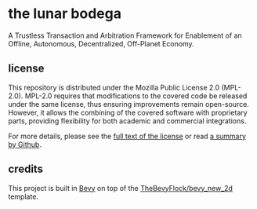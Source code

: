 # the lunar bodega

A Trustless Transaction and Arbitration Framework for Enablement of an Offline,
Autonomous, Decentralized, Off-Planet Economy.

## license

This repository is distributed under the Mozilla Public License 2.0 (MPL-2.0). MPL-2.0 requires that modifications to
the covered code be released under the same license, thus ensuring improvements remain open-source. However, it allows
the combining of the covered software with proprietary parts, providing flexibility for both academic and commercial
integrations.

For more details, please see the [full text of the license](./LICENSE) or read [a summary by
Github](https://choosealicense.com/licenses/mpl-2.0/).

## credits

This project is built in [Bevy](https://bevyengine.org/) on top of the
[TheBevyFlock/bevy_new_2d](https://github.com/TheBevyFlock/bevy_new_2d)
template.
